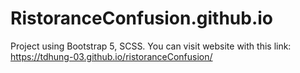 # RistoranceConfusion.github.io
Project using Bootstrap 5, SCSS.
You can visit website with this link: https://tdhung-03.github.io/ristoranceConfusion/
